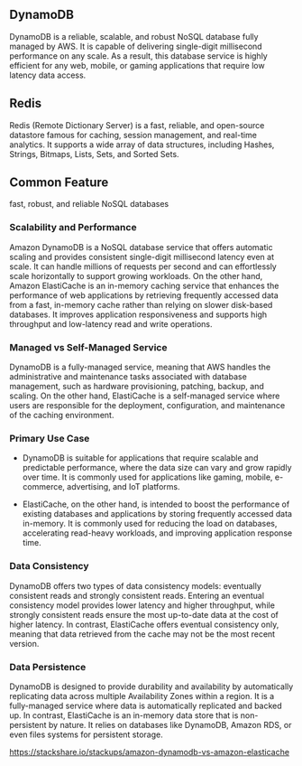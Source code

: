 
## DynamoDB
DynamoDB is a reliable, scalable, and robust NoSQL database fully managed by AWS. It is capable of delivering single-digit millisecond performance on any scale. As a result, this database service is highly efficient for any web, mobile, or gaming applications that require low latency data access.

## Redis
Redis (Remote Dictionary Server) is a fast, reliable, and open-source datastore famous for caching, session management, and real-time analytics. It supports a wide array of data structures, including Hashes, Strings, Bitmaps, Lists, Sets, and Sorted Sets.

## Common Feature

fast, robust, and reliable NoSQL databases

### **Scalability and Performance**
Amazon DynamoDB is a NoSQL database service that offers automatic scaling and provides consistent single-digit millisecond latency even at scale. It can handle millions of requests per second and can effortlessly scale horizontally to support growing workloads. On the other hand, Amazon ElastiCache is an in-memory caching service that enhances the performance of web applications by retrieving frequently accessed data from a fast, in-memory cache rather than relying on slower disk-based databases. It improves application responsiveness and supports high throughput and low-latency read and write operations.

### **Managed vs Self-Managed Service**
DynamoDB is a fully-managed service, meaning that AWS handles the administrative and maintenance tasks associated with database management, such as hardware provisioning, patching, backup, and scaling. On the other hand, ElastiCache is a self-managed service where users are responsible for the deployment, configuration, and maintenance of the caching environment.

### **Primary Use Case**
- DynamoDB is suitable for applications that require scalable and predictable performance, where the data size can vary and grow rapidly over time. It is commonly used for applications like gaming, mobile, e-commerce, advertising, and IoT platforms. 

- ElastiCache, on the other hand, is intended to boost the performance of existing databases and applications by storing frequently accessed data in-memory. It is commonly used for reducing the load on databases, accelerating read-heavy workloads, and improving application response time.

### **Data Consistency**
DynamoDB offers two types of data consistency models: eventually consistent reads and strongly consistent reads. Entering an eventual consistency model provides lower latency and higher throughput, while strongly consistent reads ensure the most up-to-date data at the cost of higher latency. In contrast, ElastiCache offers eventual consistency only, meaning that data retrieved from the cache may not be the most recent version.

### **Data Persistence** 
 DynamoDB is designed to provide durability and availability by automatically replicating data across multiple Availability Zones within a region. It is a fully-managed service where data is automatically replicated and backed up. In contrast, ElastiCache is an in-memory data store that is non-persistent by nature. It relies on databases like DynamoDB, Amazon RDS, or even files systems for persistent storage.


https://stackshare.io/stackups/amazon-dynamodb-vs-amazon-elasticache